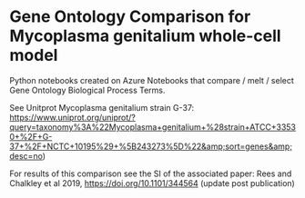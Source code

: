 # Gene Ontology Comparison for Mycoplasma genitalium whole-cell model
Python notebooks created on Azure Notebooks that compare / melt / select Gene Ontology Biological Process Terms.

See Unitprot Mycoplasma genitalium strain G-37:
https://www.uniprot.org/uniprot/?query=taxonomy%3A%22Mycoplasma+genitalium+%28strain+ATCC+33530+%2F+G-37+%2F+NCTC+10195%29+%5B243273%5D%22&amp;sort=genes&amp;desc=no)

For results of this comparison see the SI of the associated paper:
Rees and Chalkley et al 2019, https://doi.org/10.1101/344564 (update post publication)
